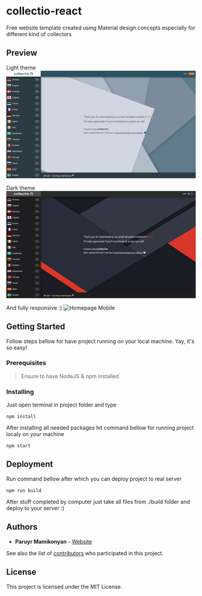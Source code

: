 # collectio-react

Free website template created using Material design concepts especially for different kind of collectors

## Preview

Light theme
![Homepage Light](https://raw.githubusercontent.com/mam1konyan/collectio-react/master/preview-images/preview-1.png)

Dark theme
![Homepage Dark](https://raw.githubusercontent.com/mam1konyan/collectio-react/master/preview-images/preview-2.png)

And fully responsive :)
![Homepage Mobile](https://raw.githubusercontent.com/mam1konyan/collectio-react/master/preview-images/preview-3.gif)

## Getting Started

Follow steps bellow for have project running on your local machine. Yay, it's so easy!

### Prerequisites

> Ensure to have NodeJS & npm installed 

### Installing

Just open terminal in project folder and type

```
npm install
```

After installing all needed packages hit command bellow for running project localy on your machine

```
npm start
```

## Deployment

Run command bellow after which you can deploy project to real server

```
npm run build
```

After stuff completed by computer just take all files from ./build folder and deploy to your server :)

## Authors

* **Paruyr Mamikonyan** - [Website](http://mamikonyan.info)

See also the list of [contributors](https://github.com/mam1konyan/collectio-react/graphs/contributors) who participated in this project.

## License

This project is licensed under the MIT License.